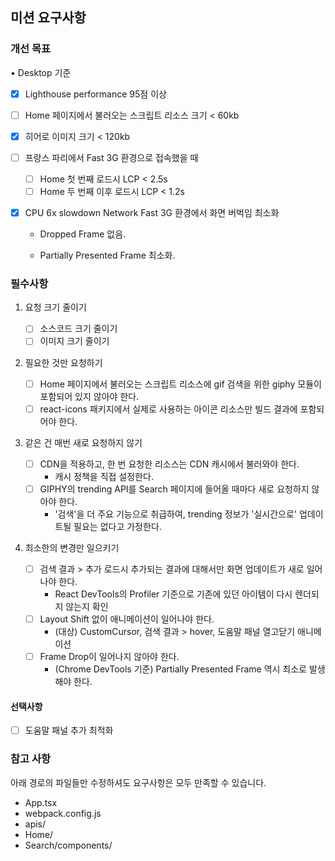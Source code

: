 ## 미션 요구사항

### 개선 목표

• Desktop 기준

- [x] Lighthouse performance 95점 이상
- [ ] Home 페이지에서 불러오는 스크립트 리소스 크기 < 60kb
- [x] 히어로 이미지 크기 < 120kb
- [ ] 프랑스 파리에서 Fast 3G 환경으로 접속했을 때

  - [ ] Home 첫 번째 로드시 LCP < 2.5s
  - [ ] Home 두 번째 이후 로드시 LCP < 1.2s

- [x] CPU 6x slowdown Network Fast 3G 환경에서
      화면 버벅임 최소화

  - Dropped Frame 없음.

  - Partially Presented Frame 최소화.

### 필수사항

1. 요청 크기 줄이기

   - [ ] 소스코드 크기 줄이기
   - [ ] 이미지 크기 줄이기

2. 필요한 것만 요청하기

   - [ ] Home 페이지에서 불러오는 스크립트 리소스에 gif 검색을 위한 giphy 모듈이 포함되어 있지 않아야 한다.
   - [ ] react-icons 패키지에서 실제로 사용하는 아이콘 리소스만 빌드 결과에 포함되어야 한다.

3. 같은 건 매번 새로 요청하지 않기

   - [ ] CDN을 적용하고, 한 번 요청한 리소스는 CDN 캐시에서 불러와야 한다.
     - 캐시 정책을 직접 설정한다.
   - [ ] GIPHY의 trending API를 Search 페이지에 들어올 때마다 새로 요청하지 않아야 한다.
     - '검색'을 더 주요 기능으로 취급하여, trending 정보가 '실시간으로' 업데이트될 필요는 없다고 가정한다.

4. 최소한의 변경만 일으키기

   - [ ] 검색 결과 > 추가 로드시 추가되는 결과에 대해서만 화면 업데이트가 새로 일어나야 한다.
     - React DevTools의 Profiler 기준으로 기존에 있던 아이템이 다시 렌더되지 않는지 확인
   - [ ] Layout Shift 없이 애니메이션이 일어나야 한다.
     - (대상) CustomCursor, 검색 결과 > hover, 도움말 패널 열고닫기 애니메이션
   - [ ] Frame Drop이 일어나지 않아야 한다.
     - (Chrome DevTools 기준) Partially Presented Frame 역시 최소로 발생해야 한다.

#### 선택사항

- [ ] 도움말 패널 추가 최적화

### 참고 사항

아래 경로의 파일들만 수정하셔도 요구사항은 모두 만족할 수 있습니다.

- App.tsx
- webpack.config.js
- apis/
- Home/
- Search/components/

